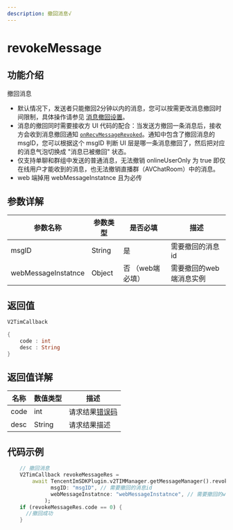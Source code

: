 ```yaml
---
description: 撤回消息√
---
```


# revokeMessage

## 功能介绍

撤回消息

* 默认情况下，发送者只能撤回2分钟以内的消息，您可以按需更改消息撤回时间限制，具体操作请参见 [消息撤回设置](https://cloud.tencent.com/document/product/269/38656#.E6.B6.88.E6.81.AF.E6.92.A4.E5.9B.9E.E8.AE.BE.E7.BD.AE)。
* 消息的撤回同时需要接收方 UI 代码的配合：当发送方撤回一条消息后，接收方会收到消息撤回通知 [`onRecvMessageRevoked`](../callbacks/onrecvmessagerevokedcallback.md)。通知中包含了撤回消息的 msgID，您可以根据这个 msgID 判断 UI 层是哪一条消息撤回了，然后把对应的消息气泡切换成 "消息已被撤回" 状态。
* 仅支持单聊和群组中发送的普通消息，无法撤销 onlineUserOnly 为 true 即仅在线用户才能收到的消息，也无法撤销直播群（AVChatRoom）中的消息。
* web 端掉用 webMessageInstatnce 且为必传

## 参数详解

| 参数名称                | 参数类型   | 是否必填       | 描述            |
| ------------------- | ------ | ---------- | ------------- |
| msgID               | String | 是          | 需要撤回的消息id     |
| webMessageInstatnce | Object | 否 （web端必填） | 需要撤回的web端消息实例 |

## 返回值

```dart
V2TimCallback

{
    code : int
    desc : String
}
```

## 返回值详解

| 名称   | 数值类型   | 描述                                                             |
| ---- | ------ | -------------------------------------------------------------- |
| code | int    | 请求结果[错误码](https://cloud.tencent.com/document/product/269/1671) |
| desc | String | 请求结果描述                                                         |

## 代码示例  &#x20;

```dart
    // 撤回消息
    V2TimCallback revokeMessageRes =
        await TencentImSDKPlugin.v2TIMManager.getMessageManager().revokeMessage(
              msgID: "msgID", // 需要撤回的消息id
              webMessageInstatnce: "webMessageInstatnce", // 需要撤回的web端消息实例
            );
    if (revokeMessageRes.code == 0) {
      //撤回成功
    }
```
